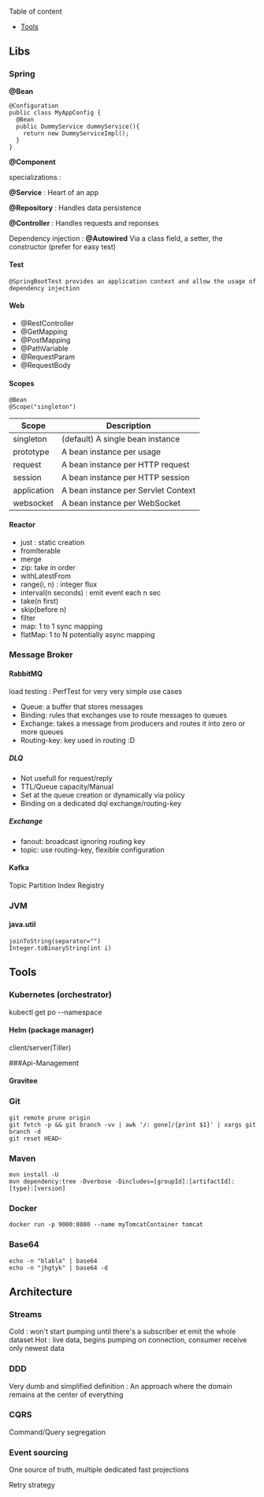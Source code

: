 
Table of content

- [Tools](#Tools)

## Libs

### Spring

**@Bean**

```
@Configuration
public class MyAppConfig {
  @Bean
  public DummyService dummyService(){
    return new DummyServiceImpl();
  }
}
```

**@Component**

specializations :

**@Service** : Heart of an app

**@Repository** : Handles data persistence

**@Controller** : Handles requests and reponses

Dependency injection : **@Autowired** Via a class field, a setter, the constructor (prefer for easy test)

#### Test

```
@SpringBootTest provides an application context and allow the usage of dependency injection
```

#### Web

* @RestController 
* @GetMapping 
* @PostMapping
* @PathVariable 
* @RequestParam 
* @RequestBody

#### Scopes

```
@Bean
@Scope("singleton")
```

Scope |	Description
----- |------------
singleton |	(default) A single bean instance
prototype |	A bean instance per usage
request |	A bean instance per HTTP request
session |	A bean instance per HTTP session
application |	A bean instance per Servlet Context
websocket |	A bean instance per WebSocket



#### Reactor

* just : static creation
* fromIterable
* merge 
* zip: take in order 
* withLatestFrom
* range(i, n) : integer flux
* interval(n seconds) : emit event each n sec
* take(n first)
* skip(before n)
* filter
* map: 1 to 1 sync mapping
* flatMap: 1 to N potentially async mapping


### Message Broker
#### RabbitMQ

load testing : PerfTest for very very simple use cases


* Queue: a buffer that stores messages
* Binding: rules that exchanges use to route messages to queues
* Exchange: takes a message from producers and routes it into zero or more queues
* Routing-key: key used in routing :D

##### DLQ

* Not usefull for request/reply
* TTL/Queue capacity/Manual
* Set at the queue creation or dynamically via policy
* Binding on a dedicated dql exchange/routing-key

##### Exchange
* fanout: broadcast ignoring routing key
* topic: use routing-key, flexible configuration  

#### Kafka

Topic
Partition
Index
Registry

### JVM

#### java.util

```
joinToString(separator="")
Integer.toBinaryString(int i)
```

## Tools



### Kubernetes (orchestrator)

kubectl get po --namespace <nmsp>

#### Helm (package manager)

client/server(Tiller)

###Api-Management 
 
#### Gravitee

### Git

```
git remote prune origin
git fetch -p && git branch -vv | awk '/: gone]/{print $1}' | xargs git branch -d
git reset HEAD~
```
 
### Maven

```
mvn install -U
mvn dependency:tree -Dverbose -Dincludes=[groupId]:[artifactId]:[type]:[version]
```

### Docker

```
docker run -p 9000:8080 --name myTomcatContainer tomcat 
```

### Base64

```
echo -n "blabla" | base64
echo -n "jhgtyk" | base64 -d
```

## Architecture

### Streams

Cold : won't start pumping until there's a subscriber et emit the whole dataset
Hot : live data, begins pumping on connection, consumer receive only newest data

### DDD

Very dumb and simplified definition : An approach where the domain remains at the center of everything

### CQRS

Command/Query segregation

### Event sourcing

One source of truth, multiple dedicated fast projections

Retry strategy

